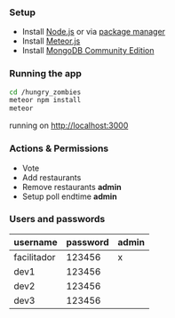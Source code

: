 ### Setup

- Install [Node.js](https://nodejs.org/en/download/) or via [package manager](https://nodejs.org/en/download/package-manager/)
- Install [Meteor.js](https://www.meteor.com/install)
- Install [MongoDB Community Edition](https://docs.mongodb.com/manual/administration/install-community/)

### Running the app

```bash
cd /hungry_zombies
meteor npm install
meteor
```
running on [http://localhost:3000](http://localhost:3000)

### Actions & Permissions
 - Vote
 - Add restaurants
 - Remove restaurants  __admin__
 - Setup poll endtime  __admin__

### Users and passwords
|  username   | password  | admin   |
|-------------|-----------|---------|
| facilitador | 123456    |    x    |
| dev1        | 123456    |         |
| dev2        | 123456    |         |
| dev3        | 123456    |         |
